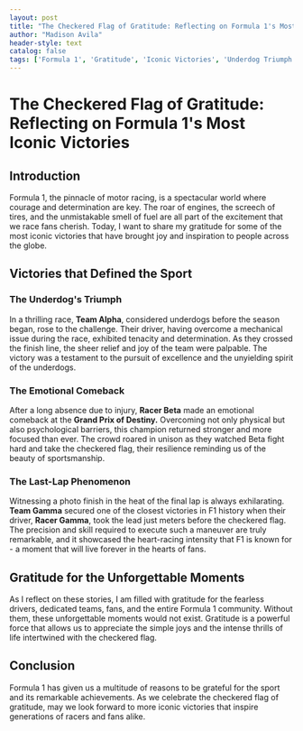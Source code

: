 ```yaml
---
layout: post
title: "The Checkered Flag of Gratitude: Reflecting on Formula 1's Most Iconic Victories"
author: "Madison Avila"
header-style: text
catalog: false
tags: ['Formula 1', 'Gratitude', 'Iconic Victories', 'Underdog Triumph', 'Comeback', 'Last-Lap Phenomenon', 'Racing Spirit']
---
```


# The Checkered Flag of Gratitude: Reflecting on Formula 1's Most Iconic Victories

## Introduction
Formula 1, the pinnacle of motor racing, is a spectacular world where courage and determination are key. The roar of engines, the screech of tires, and the unmistakable smell of fuel are all part of the excitement that we race fans cherish. Today, I want to share my gratitude for some of the most iconic victories that have brought joy and inspiration to people across the globe.

## Victories that Defined the Sport

### The Underdog's Triumph

In a thrilling race, **Team Alpha**, considered underdogs before the season began, rose to the challenge. Their driver, having overcome a mechanical issue during the race, exhibited tenacity and determination. As they crossed the finish line, the sheer relief and joy of the team were palpable. The victory was a testament to the pursuit of excellence and the unyielding spirit of the underdogs.

### The Emotional Comeback

After a long absence due to injury, **Racer Beta** made an emotional comeback at the **Grand Prix of Destiny.** Overcoming not only physical but also psychological barriers, this champion returned stronger and more focused than ever. The crowd roared in unison as they watched Beta fight hard and take the checkered flag, their resilience reminding us of the beauty of sportsmanship.

### The Last-Lap Phenomenon

Witnessing a photo finish in the heat of the final lap is always exhilarating. **Team Gamma** secured one of the closest victories in F1 history when their driver, **Racer Gamma**, took the lead just meters before the checkered flag. The precision and skill required to execute such a maneuver are truly remarkable, and it showcased the heart-racing intensity that F1 is known for - a moment that will live forever in the hearts of fans.

## Gratitude for the Unforgettable Moments

As I reflect on these stories, I am filled with gratitude for the fearless drivers, dedicated teams, fans, and the entire Formula 1 community. Without them, these unforgettable moments would not exist. Gratitude is a powerful force that allows us to appreciate the simple joys and the intense thrills of life intertwined with the checkered flag.

## Conclusion

Formula 1 has given us a multitude of reasons to be grateful for the sport and its remarkable achievements. As we celebrate the checkered flag of gratitude, may we look forward to more iconic victories that inspire generations of racers and fans alike.
